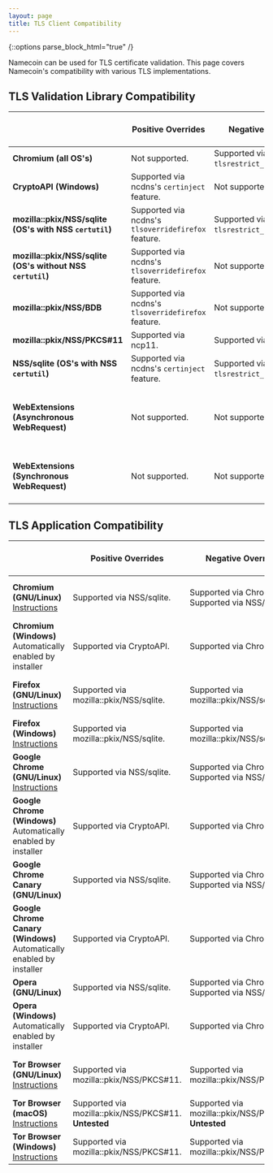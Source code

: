 ```yaml
---
layout: page
title: TLS Client Compatibility
---
```


{::options parse_block_html="true" /}

Namecoin can be used for TLS certificate validation.  This page covers Namecoin's compatibility with various TLS implementations.

## TLS Validation Library Compatibility

|  | **Positive Overrides** | **Negative Overrides** | **Strict Transport Security** |
---|------------------------|------------------------|-------------------------------|
| **Chromium (all OS's)** | Not supported. | Supported via `tlsrestrict_chromium_tool`. | Not supported. |
| **CryptoAPI (Windows)** | Supported via ncdns's `certinject` feature. | Not supported. | Not supported. |
| **mozilla::pkix/NSS/sqlite (OS's with NSS `certutil`)** | Supported via ncdns's `tlsoverridefirefox` feature. | Supported via `tlsrestrict_nss_tool`. | Not supported. |
| **mozilla::pkix/NSS/sqlite (OS's without NSS `certutil`)** | Supported via ncdns's `tlsoverridefirefox` feature. | Not supported. | Not supported. |
| **mozilla::pkix/NSS/BDB** | Supported via ncdns's `tlsoverridefirefox` feature. | Not supported. | Not supported. |
| **mozilla::pkix/NSS/PKCS#11** | Supported via ncp11. | Supported via ncp11. | Not supported. |
| **NSS/sqlite (OS's with NSS `certutil`)** | Supported via ncdns's `certinject` feature. | Supported via `tlsrestrict_nss_tool`. | Not supported. |
| **WebExtensions (Asynchronous WebRequest)** | Not supported. | Not supported. | Supported via DNSSEC-HSTS with Native Messaging. |
| **WebExtensions (Synchronous WebRequest)** | Not supported. | Not supported. | Supported via DNSSEC-HSTS with HTTP API. |

## TLS Application Compatibility

|  | **Positive Overrides** | **Negative Overrides** | **Strict Transport Security** |
---|------------------------|------------------------|-------------------------------|
| **Chromium (GNU/Linux)**<br>[Instructions](chromium/gnu-linux/) | Supported via NSS/sqlite. | Supported via Chromium.<br>Supported via NSS/sqlite. | Supported via WebExtensions (Synchronous WebRequest). |
| **Chromium (Windows)**<br>Automatically enabled by installer | Supported via CryptoAPI. | Supported via Chromium. | Not supported. |
| **Firefox (GNU/Linux)**<br>[Instructions](firefox/gnu-linux/) | Supported via mozilla::pkix/NSS/sqlite. | Supported via mozilla::pkix/NSS/sqlite. | Supported via WebExtensions (Asynchronous WebRequest). |
| **Firefox (Windows)**<br>[Instructions](firefox/windows/) | Supported via mozilla::pkix/NSS/sqlite. | Supported via mozilla::pkix/NSS/sqlite. | Not supported. |
| **Google Chrome (GNU/Linux)**<br>[Instructions](chrome/gnu-linux/) | Supported via NSS/sqlite. | Supported via Chromium.<br>Supported via NSS/sqlite. | Not supported. |
| **Google Chrome (Windows)**<br>Automatically enabled by installer | Supported via CryptoAPI. | Supported via Chromium. | Not supported. |
| **Google Chrome Canary (GNU/Linux)** | Supported via NSS/sqlite. | Supported via Chromium.<br>Supported via NSS/sqlite. | Not supported. |
| **Google Chrome Canary (Windows)**<br>Automatically enabled by installer | Supported via CryptoAPI. | Supported via Chromium. | Not supported. |
| **Opera (GNU/Linux)** | Supported via NSS/sqlite. | Supported via Chromium.<br>Supported via NSS/sqlite. | Not supported. |
| **Opera (Windows)**<br>Automatically enabled by installer | Supported via CryptoAPI. | Supported via Chromium. | Not supported. |
| **Tor Browser (GNU/Linux)** <br> [Instructions](tor-browser/gnu-linux/) | Supported via mozilla::pkix/NSS/PKCS#11. | Supported via mozilla::pkix/NSS/PKCS#11. | Supported via WebExtensions (Asynchronous WebRequest). |
| **Tor Browser (macOS)** <br> [Instructions](tor-browser/macos/) | Supported via mozilla::pkix/NSS/PKCS#11.<br> **Untested** | Supported via mozilla::pkix/NSS/PKCS#11.<br> **Untested** | Not supported. |
| **Tor Browser (Windows)** <br> [Instructions](tor-browser/windows/) | Supported via mozilla::pkix/NSS/PKCS#11. | Supported via mozilla::pkix/NSS/PKCS#11. | Not supported. |

